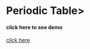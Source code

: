 <h1>Periodic Table></h1>
<h4>click here to see demo</h4>
<a href="https://riya922003.github.io/periodic-table/">click here</a>
